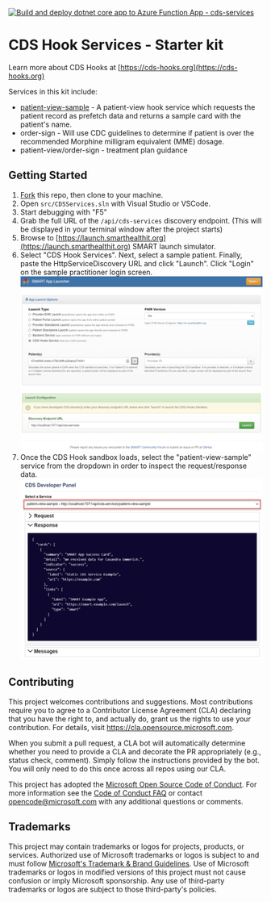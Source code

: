 [![Build and deploy dotnet core app to Azure Function App - cds-services](https://github.com/microsoft/cds-services/actions/workflows/continuous-integration.yml/badge.svg)](https://github.com/microsoft/cds-services/actions/workflows/continuous-integration.yml)

# CDS Hook Services - Starter kit
Learn more about CDS Hooks at [https://cds-hooks.org](https://cds-hooks.org)

Services in this kit include:
- [patient-view-sample](src/Api/PatientViewSample.cs) - A patient-view hook service which requests the patient record as prefetch data and returns a sample card with the patient's name.
- order-sign - Will use CDC guidelines to determine if patient is over the recommended Morphine milligram equivalent (MME) dosage.
- patient-view/order-sign - treatment plan guidance

## Getting Started
1. [Fork](https://github.com/microsoft/cds-services/fork) this repo, then clone to your machine.
1. Open `src/CDSServices.sln` with Visual Studio or VSCode.
1. Start debugging with "F5"
1. Grab the full URL of the `/api/cds-services` discovery endpoint. (This will be displayed in your terminal window after the project starts)
1. Browse to [https://launch.smarthealthit.org](https://launch.smarthealthit.org) SMART launch simulator.
1. Select "CDS Hook Services". Next, select a sample patient. Finally, paste the HttpServiceDiscovery URL and click "Launch". Click "Login" on the sample practitioner login screen.
![SMART launch sandbox](./docs/imgs/smartlaunch.png)
1. Once the CDS Hook sandbox loads, select the "patient-view-sample" service from the dropdown in order to inspect the request/response data.
![CDS Hook Sandbox](./docs/imgs/cds_sandbox.png)

## Contributing

This project welcomes contributions and suggestions.  Most contributions require you to agree to a
Contributor License Agreement (CLA) declaring that you have the right to, and actually do, grant us
the rights to use your contribution. For details, visit https://cla.opensource.microsoft.com.

When you submit a pull request, a CLA bot will automatically determine whether you need to provide
a CLA and decorate the PR appropriately (e.g., status check, comment). Simply follow the instructions
provided by the bot. You will only need to do this once across all repos using our CLA.

This project has adopted the [Microsoft Open Source Code of Conduct](https://opensource.microsoft.com/codeofconduct/).
For more information see the [Code of Conduct FAQ](https://opensource.microsoft.com/codeofconduct/faq/) or
contact [opencode@microsoft.com](mailto:opencode@microsoft.com) with any additional questions or comments.

## Trademarks

This project may contain trademarks or logos for projects, products, or services. Authorized use of Microsoft 
trademarks or logos is subject to and must follow 
[Microsoft's Trademark & Brand Guidelines](https://www.microsoft.com/en-us/legal/intellectualproperty/trademarks/usage/general).
Use of Microsoft trademarks or logos in modified versions of this project must not cause confusion or imply Microsoft sponsorship.
Any use of third-party trademarks or logos are subject to those third-party's policies.
